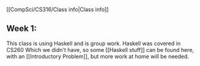 [[CompSci/CS316/Class info|Class info]]

## Week 1:

This class is using Haskell and is group work. Haskell was covered in CS260 Which we didn't have, so some [[Haskell stuff]] can be found here, with an [[Introductory Problem]], but more work at home will be needed.